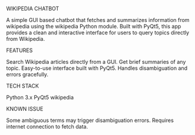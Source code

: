 WIKIPEDIA CHATBOT 

A simple GUI based chatbot that fetches and summarizes information from wikipedia using the wikipedia Python module. Built with PyQt5, this app provides a clean and interactive interface for users to query topics directly from Wikipedia.

FEATURES

Search Wikipedia articles directly from a GUI.
Get brief summaries of any topic.
Easy-to-use interface built with PyQt5.
Handles disambiguation and errors gracefully.

TECH STACK

Python 3.x
PyQt5
wikipedia

KNOWN ISSUE

Some ambiguous terms may trigger disambiguation errors.
Requires internet connection to fetch data.



